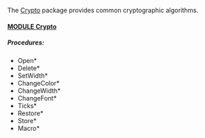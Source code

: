 The [Crypto](./Crypto/README.md) package provides common cryptographic algorithms.


#### [MODULE Crypto](https://github.com/io-core/Crypto/blob/main/Crypto.Mod)
##### Procedures:
* Open*
* Delete*
* SetWidth*
* ChangeColor*
* ChangeWidth*
* ChangeFont*
* Ticks*
* Restore*
* Store*
* Macro*
